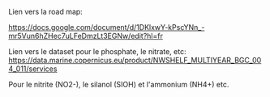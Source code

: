 Lien vers la road map:

https://docs.google.com/document/d/1DKlxwY-kPscYNn_-mr5Vun6hZHec7uLFeDmzLt3EGNw/edit?hl=fr


Lien vers le dataset pour le phosphate, le nitrate, etc: 
https://data.marine.copernicus.eu/product/NWSHELF_MULTIYEAR_BGC_004_011/services

Pour le nitrite (NO2-), le silanol (SIOH) et l'ammonium (NH4+) etc.

